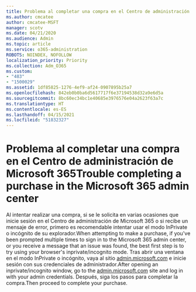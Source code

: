 ```yaml
---
title: Problema al completar una compra en el Centro de administración de Microsoft 365
ms.author: cmcatee
author: cmcatee-MSFT
manager: scotv
ms.date: 04/21/2020
ms.audience: Admin
ms.topic: article
ms.service: o365-administration
ROBOTS: NOINDEX, NOFOLLOW
localization_priority: Priority
ms.collection: Adm_O365
ms.custom:
- "483"
- "1500029"
ms.assetid: 1df85825-1276-4ef9-af24-0907895b25a7
ms.openlocfilehash: 842eb0b0ba6d5617717f6e37194538d32a9e6d5a
ms.sourcegitcommit: 8bc60ec34bc1e40685e3976576e04a2623f63a7c
ms.translationtype: HT
ms.contentlocale: es-ES
ms.lasthandoff: 04/15/2021
ms.locfileid: "51832327"
---
```

# <a name="trouble-completing-a-purchase-in-the-microsoft-365-admin-center"></a><span data-ttu-id="ddc0e-102">Problema al completar una compra en el Centro de administración de Microsoft 365</span><span class="sxs-lookup"><span data-stu-id="ddc0e-102">Trouble completing a purchase in the Microsoft 365 admin center</span></span>

<span data-ttu-id="ddc0e-103">Al intentar realizar una compra, si se le solicita en varias ocasiones que inicie sesión en el Centro de administración de Microsoft 365 o si recibe un mensaje de error, primero es recomendable intentar usar el modo InPrivate o incógnito de su explorador.</span><span class="sxs-lookup"><span data-stu-id="ddc0e-103">When attempting to make a purchase, if you've been prompted multiple times to sign in to the Microsoft 365 admin center, or you receive a message that an issue was found, the best first step is to try using your browser's inprivate/incognito mode.</span></span> <span data-ttu-id="ddc0e-104">Tras abrir una ventana en el modo InPrivate o incógnito, vaya al sitio [admin.microsoft.com](https://admin.microsoft.com) e inicie sesión con sus credenciales de administrador.</span><span class="sxs-lookup"><span data-stu-id="ddc0e-104">After opening an inprivate/incognito window, go to the [admin.microsoft.com](https://admin.microsoft.com) site and log in with your admin credentials.</span></span> <span data-ttu-id="ddc0e-105">Después, siga los pasos para completar la compra.</span><span class="sxs-lookup"><span data-stu-id="ddc0e-105">Then proceed to complete your purchase.</span></span>